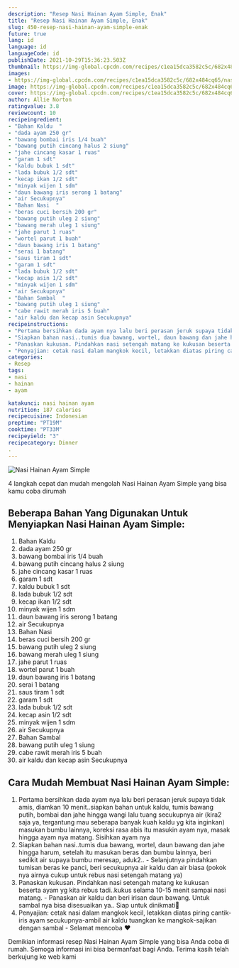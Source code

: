 ```yaml
---
description: "Resep Nasi Hainan Ayam Simple, Enak"
title: "Resep Nasi Hainan Ayam Simple, Enak"
slug: 450-resep-nasi-hainan-ayam-simple-enak
future: true
lang: id
language: id
languageCode: id
publishDate: 2021-10-29T15:36:23.503Z 
thumbnail: https://img-global.cpcdn.com/recipes/c1ea15dca3582c5c/682x484cq65/nasi-hainan-ayam-simple-foto-resep-utama.png
images:
- https://img-global.cpcdn.com/recipes/c1ea15dca3582c5c/682x484cq65/nasi-hainan-ayam-simple-foto-resep-utama.png
image: https://img-global.cpcdn.com/recipes/c1ea15dca3582c5c/682x484cq65/nasi-hainan-ayam-simple-foto-resep-utama.png
cover: https://img-global.cpcdn.com/recipes/c1ea15dca3582c5c/682x484cq65/nasi-hainan-ayam-simple-foto-resep-utama.png
author: Allie Norton
ratingvalue: 3.8
reviewcount: 10
recipeingredient:
- "Bahan Kaldu  "
- "dada ayam 250 gr"
- "bawang bombai iris 1/4 buah"
- "bawang putih cincang halus 2 siung"
- "jahe cincang kasar 1 ruas"
- "garam 1 sdt"
- "kaldu bubuk 1 sdt"
- "lada bubuk 1/2 sdt"
- "kecap ikan 1/2 sdt"
- "minyak wijen 1 sdm"
- "daun bawang iris serong 1 batang"
- "air Secukupnya"
- "Bahan Nasi  "
- "beras cuci bersih 200 gr"
- "bawang putih uleg 2 siung"
- "bawang merah uleg 1 siung"
- "jahe parut 1 ruas"
- "wortel parut 1 buah"
- "daun bawang iris 1 batang"
- "serai 1 batang"
- "saus tiram 1 sdt"
- "garam 1 sdt"
- "lada bubuk 1/2 sdt"
- "kecap asin 1/2 sdt"
- "minyak wijen 1 sdm"
- "air Secukupnya"
- "Bahan Sambal  "
- "bawang putih uleg 1 siung"
- "cabe rawit merah iris 5 buah"
- "air kaldu dan kecap asin Secukupnya"
recipeinstructions:
- "Pertama bersihkan dada ayam nya lalu beri perasan jeruk supaya tidak amis, diamkan 10 menit..siapkan bahan untuk kaldu, tumis bawang putih, bombai dan jahe hingga wangi lalu tuang secukupnya air (kira2 saja ya, tergantung mau seberapa banyak kuah kaldu yg kita inginkan) masukan bumbu lainnya, koreksi rasa abis itu masukin ayam nya, masak hingga ayam nya matang. Sisihkan ayam nya"
- "Siapkan bahan nasi..tumis dua bawang, wortel, daun bawang dan jahe hingga harum, setelah itu masukan beras dan bumbu lainnya, beri sedikit air supaya bumbu meresap, aduk2.. Selanjutnya pindahkan tumisan beras ke panci, beri secukupnya air kaldu dan air biasa (pokok nya airnya cukup untuk rebus nasi setengah matang ya)"
- "Panaskan kukusan. Pindahkan nasi setengah matang ke kukusan beserta ayam yg kita rebus tadi..kukus selama 10-15 menit sampai nasi matang.  Panaskan air kaldu dan beri irisan daun bawang. Untuk sambal nya bisa disesuaikan ya.. Siap untuk dinikmati🤤"
- "Penyajian: cetak nasi dalam mangkok kecil, letakkan diatas piring cantik-iris ayam secukupnya-ambil air kaldu tuangkan ke mangkok-sajikan dengan sambal Selamat mencoba ❤"
categories:
- Resep
tags:
- nasi
- hainan
- ayam

katakunci: nasi hainan ayam 
nutrition: 187 calories
recipecuisine: Indonesian
preptime: "PT19M"
cooktime: "PT33M"
recipeyield: "3"
recipecategory: Dinner
. 
---
```



![Nasi Hainan Ayam Simple](https://img-global.cpcdn.com/recipes/c1ea15dca3582c5c/682x484cq65/nasi-hainan-ayam-simple-foto-resep-utama.png)

4 langkah cepat dan mudah mengolah  Nasi Hainan Ayam Simple yang bisa kamu coba dirumah

<!--inarticleads1-->

## Beberapa Bahan Yang Digunakan Untuk Menyiapkan Nasi Hainan Ayam Simple:

1. Bahan Kaldu  
1. dada ayam 250 gr
1. bawang bombai iris 1/4 buah
1. bawang putih cincang halus 2 siung
1. jahe cincang kasar 1 ruas
1. garam 1 sdt
1. kaldu bubuk 1 sdt
1. lada bubuk 1/2 sdt
1. kecap ikan 1/2 sdt
1. minyak wijen 1 sdm
1. daun bawang iris serong 1 batang
1. air Secukupnya
1. Bahan Nasi  
1. beras cuci bersih 200 gr
1. bawang putih uleg 2 siung
1. bawang merah uleg 1 siung
1. jahe parut 1 ruas
1. wortel parut 1 buah
1. daun bawang iris 1 batang
1. serai 1 batang
1. saus tiram 1 sdt
1. garam 1 sdt
1. lada bubuk 1/2 sdt
1. kecap asin 1/2 sdt
1. minyak wijen 1 sdm
1. air Secukupnya
1. Bahan Sambal  
1. bawang putih uleg 1 siung
1. cabe rawit merah iris 5 buah
1. air kaldu dan kecap asin Secukupnya



<!--inarticleads2-->

## Cara Mudah Membuat Nasi Hainan Ayam Simple:

1. Pertama bersihkan dada ayam nya lalu beri perasan jeruk supaya tidak amis, diamkan 10 menit..siapkan bahan untuk kaldu, tumis bawang putih, bombai dan jahe hingga wangi lalu tuang secukupnya air (kira2 saja ya, tergantung mau seberapa banyak kuah kaldu yg kita inginkan) masukan bumbu lainnya, koreksi rasa abis itu masukin ayam nya, masak hingga ayam nya matang. Sisihkan ayam nya
1. Siapkan bahan nasi..tumis dua bawang, wortel, daun bawang dan jahe hingga harum, setelah itu masukan beras dan bumbu lainnya, beri sedikit air supaya bumbu meresap, aduk2.. - Selanjutnya pindahkan tumisan beras ke panci, beri secukupnya air kaldu dan air biasa (pokok nya airnya cukup untuk rebus nasi setengah matang ya)
1. Panaskan kukusan. Pindahkan nasi setengah matang ke kukusan beserta ayam yg kita rebus tadi..kukus selama 10-15 menit sampai nasi matang.  - Panaskan air kaldu dan beri irisan daun bawang. Untuk sambal nya bisa disesuaikan ya.. Siap untuk dinikmati🤤
1. Penyajian: cetak nasi dalam mangkok kecil, letakkan diatas piring cantik-iris ayam secukupnya-ambil air kaldu tuangkan ke mangkok-sajikan dengan sambal - Selamat mencoba ❤




Demikian informasi  resep Nasi Hainan Ayam Simple   yang bisa Anda coba di rumah. Semoga informasi ini bisa bermanfaat bagi Anda. Terima kasih telah berkujung ke web kami
